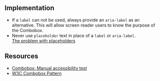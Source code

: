 ## Implementation

- If a `label` can not be used, always provide an `aria-label` as an alternative. This will allow screen reader users to know the purpose of the Combobox.
- Never use `placeholder` text in place of a `label` or `aria-label`.<br />[The problem with placeholders](https://www.deque.com/blog/accessible-forms-the-problem-with-placeholders)

## Resources

- [Combobox: Manual accessibility test](https://docs.google.com/spreadsheets/d/1pOz2e8BrDqm2HtYhlkuy_fo_ard8CUgIwjakYZLv2E0/edit?gid=1175911860#gid=1175911860)
- [W3C Combobox Pattern](https://www.w3.org/WAI/ARIA/apg/patterns/combobox/)
